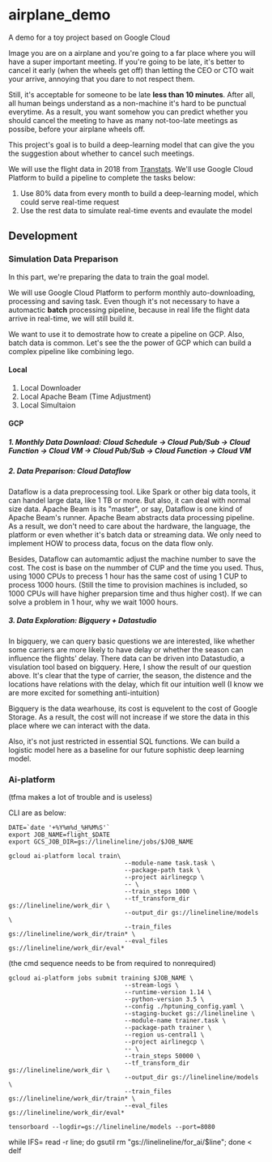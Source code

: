 # airplane_demo
A demo for a toy project based on Google Cloud

Image you are on a airplane and you're going to a far place where you will have a super important meeting. If you're going to be late, it's better to cancel it early (when the wheels get off) than letting the CEO or CTO wait your arrive, annoying that you dare to not respect them. 

Still, it's acceptable for someone to be late **less than 10 minutes**. After all, all human beings understand as a non-machine it's hard to be punctual everytime. As a result, you want somehow you can predict whether you should cancel the meeting to have as many not-too-late meetings as possibe, before your airplane wheels off.

This project's goal is to build a deep-learning model that can give the you the suggestion about whether to cancel such meetings.

We will use the flight data in 2018 from [Transtats](https://www.transtats.bts.gov). We'll use Google Cloud Platform to build a pipeline to complete the tasks below:

 1. Use 80% data from every month to build a deep-learning model, which could serve real-time request
 2. Use the rest data to simulate real-time events and evaulate the model

## Development

### Simulation Data Preparison

In this part, we're preparing the data to train the goal model. 

We will use Google Cloud Platform to perform monthly auto-downloading, processing and saving task. Even though it's not necessary to have a automactic **batch** processing pipeline, because in real life the flight data arrive in real-time, we will still build it. 

We want to use it to demostrate how to create a pipeline on GCP. Also, batch data is common. Let's see the the power of GCP which can build a complex pipeline like combining lego.

#### Local

 1. Local Downloader
 2. Local Apache Beam (Time Adjustment)
 3. Local Simultaion

#### GCP

##### 1. Monthly Data Download: Cloud Schedule -> Cloud Pub/Sub -> Cloud Function -> Cloud VM -> Cloud Pub/Sub -> Cloud Function -> Cloud VM

##### 2. Data Preparison: Cloud Dataflow

Dataflow is a data preprocessing tool. Like Spark or other big data tools, it can handel large data, like 1 TB or more. But also, it can deal with normal size data. Apache Beam is its "master", or say, Dataflow is one kind of Apache Beam's runner. Apache Beam abstracts data processing pipeline. As a result, we don't need to care about the hardware, the language, the platform or even whether it's batch data or streaming data. We only need to implement HOW to process data, focus on the data flow only.

Besides, Dataflow can automamtic adjust the machine number to save the cost. The cost is base on the nummber of CUP and the time you used. Thus, using 1000 CPUs to precess 1 hour has the same cost of using 1 CUP to process 1000 hours. (Still the time to provision machines is included, so 1000 CPUs will have higher preparsion time and thus higher cost). If we can solve a problem in 1 hour, why we wait 1000 hours.

##### 3. Data Exploration: Bigquery + Datastudio

In bigquery, we can query basic questions we are interested, like whether some carriers are more likely to have delay or whether the season can influence the flights' delay. There data can be driven into Datastudio, a visulation tool based on bigquery. Here, I show the result of our question above. It's clear that the type of carrier, the season, the distence and the locations have relations with the delay, which fit our intuition well (I know we are more excited for something anti-intuition)

Bigquery is the data wearhouse, its cost is equvelent to the cost of Google Storage. As a result, the cost will not increase if we store the data in this place where we can interact with the data.

Also, it's not just restricted in essential SQL functions. We can build a logistic model here as a baseline for our future sophistic deep learning model.

### Ai-platform

(tfma makes a lot of trouble and is useless)

CLI are as below:

    DATE=`date '+%Y%m%d_%H%M%S'`
    export JOB_NAME=flight_$DATE
    export GCS_JOB_DIR=gs://linelineline/jobs/$JOB_NAME

    gcloud ai-platform local train\
                                    --module-name task.task \
                                    --package-path task \
                                    --project airlinegcp \
                                    -- \
                                    --train_steps 1000 \
                                    --tf_transform_dir gs://linelineline/work_dir \
                                    --output_dir gs://linelineline/models \
                                    --train_files gs://linelineline/work_dir/train* \
                                    --eval_files gs://linelineline/work_dir/eval*

(the cmd sequence needs to be from required to nonrequired)

    gcloud ai-platform jobs submit training $JOB_NAME \
                                    --stream-logs \
                                    --runtime-version 1.14 \
                                    --python-version 3.5 \
                                    --config ./hptuning_config.yaml \
                                    --staging-bucket gs://linelineline \
                                    --module-name trainer.task \
                                    --package-path trainer \
                                    --region us-central1 \
                                    --project airlinegcp \
                                    -- \
                                    --train_steps 50000 \
                                    --tf_transform_dir gs://linelineline/work_dir \
                                    --output_dir gs://linelineline/models \
                                    --train_files gs://linelineline/work_dir/train* \
                                    --eval_files gs://linelineline/work_dir/eval*

    tensorboard --logdir=gs://linelineline/models --port=8080


while IFS= read -r line; do gsutil rm "gs://linelineline/for_ai/$line"; done < delf